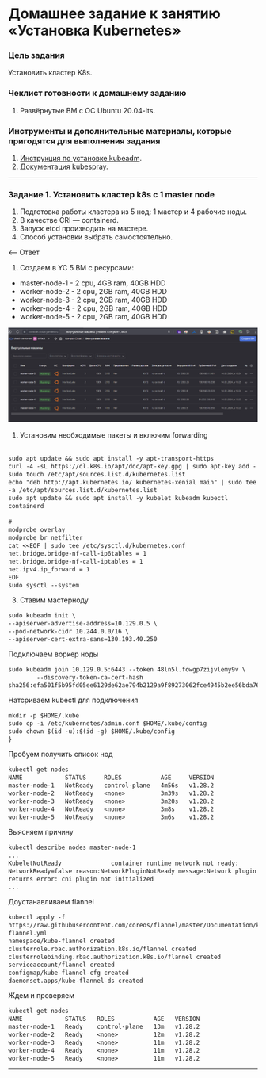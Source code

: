 # Домашнее задание к занятию «Установка Kubernetes»

### Цель задания

Установить кластер K8s.

### Чеклист готовности к домашнему заданию

1. Развёрнутые ВМ с ОС Ubuntu 20.04-lts.


### Инструменты и дополнительные материалы, которые пригодятся для выполнения задания

1. [Инструкция по установке kubeadm](https://kubernetes.io/docs/setup/production-environment/tools/kubeadm/create-cluster-kubeadm/).
2. [Документация kubespray](https://kubespray.io/).

-----

### Задание 1. Установить кластер k8s с 1 master node

1. Подготовка работы кластера из 5 нод: 1 мастер и 4 рабочие ноды.
2. В качестве CRI — containerd.
3. Запуск etcd производить на мастере.
4. Способ установки выбрать самостоятельно.


<-- Ответ

1. Создаем в YC 5 ВМ с ресурсами:
- master-node-1 - 2 cpu, 4GB ram, 40GB HDD
- worker-node-2 - 2 cpu, 2GB ram, 40GB HDD
- worker-node-3 - 2 cpu, 2GB ram, 40GB HDD
- worker-node-4 - 2 cpu, 2GB ram, 40GB HDD
- worker-node-5 - 2 cpu, 2GB ram, 40GB HDD

![Скриншот ВМ](../../img/2024-01-14_16-28-55.png)

1. Установим необходимые пакеты и включим forwarding

```commandline

sudo apt update && sudo apt install -y apt-transport-https
curl -4 -sL https://dl.k8s.io/apt/doc/apt-key.gpg | sudo apt-key add -
sudo touch /etc/apt/sources.list.d/kubernetes.list
echo "deb http://apt.kubernetes.io/ kubernetes-xenial main" | sudo tee -a /etc/apt/sources.list.d/kubernetes.list
sudo apt update && sudo apt install -y kubelet kubeadm kubectl containerd 

#
modprobe overlay
modprobe br_netfilter
cat <<EOF | sudo tee /etc/sysctl.d/kubernetes.conf
net.bridge.bridge-nf-call-ip6tables = 1
net.bridge.bridge-nf-call-iptables = 1
net.ipv4.ip_forward = 1
EOF
sudo sysctl --system

```

3. Ставим мастерноду 

```commandline
sudo kubeadm init \
--apiserver-advertise-address=10.129.0.5 \
--pod-network-cidr 10.244.0.0/16 \
--apiserver-cert-extra-sans=130.193.40.250
```
Подключаем воркер ноды 

```commandline
sudo kubeadm join 10.129.0.5:6443 --token 48ln5l.fowgp7zijvlemy9v \
        --discovery-token-ca-cert-hash sha256:efa501f5b95fd05ee6129de62ae794b2129a9f89273062fce4945b2ee56bda76

```

Натсриваем kubectl для подключения 

```commandline
mkdir -p $HOME/.kube
sudo cp -i /etc/kubernetes/admin.conf $HOME/.kube/config
sudo chown $(id -u):$(id -g) $HOME/.kube/config
}
```


Пробуем получить список нод

```commandline
kubectl get nodes
NAME            STATUS     ROLES           AGE     VERSION
master-node-1   NotReady   control-plane   4m56s   v1.28.2
worker-node-2   NotReady   <none>          3m39s   v1.28.2
worker-node-3   NotReady   <none>          3m20s   v1.28.2
worker-node-4   NotReady   <none>          3m8s    v1.28.2
worker-node-5   NotReady   <none>          3m6s    v1.28.2
```

Выясняем причину 

```commandline
kubectl describe nodes master-node-1
...
KubeletNotReady              container runtime network not ready: NetworkReady=false reason:NetworkPluginNotReady message:Network plugin returns error: cni plugin not initialized
...
```

Доустанавливаем flannel

```commandline
kubectl apply -f https://raw.githubusercontent.com/coreos/flannel/master/Documentation/kube-flannel.yml
namespace/kube-flannel created
clusterrole.rbac.authorization.k8s.io/flannel created
clusterrolebinding.rbac.authorization.k8s.io/flannel created
serviceaccount/flannel created
configmap/kube-flannel-cfg created
daemonset.apps/kube-flannel-ds created
```

Ждем и проверяем

```commandline
kubectl get nodes
NAME            STATUS   ROLES           AGE   VERSION
master-node-1   Ready    control-plane   13m   v1.28.2
worker-node-2   Ready    <none>          12m   v1.28.2
worker-node-3   Ready    <none>          11m   v1.28.2
worker-node-4   Ready    <none>          11m   v1.28.2
worker-node-5   Ready    <none>          11m   v1.28.2
```
------


